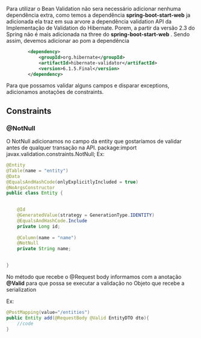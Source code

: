 
Para utilizar o Bean Validation não sera necessário adicionar nenhuma
dependência extra, como temos a dependência **spring-boot-start-web** 
ja adicionada ela traz em sua arvore a dependência validation API da 
Implementação de Validation do Hibernate.
Porem,  a partir da versão 2.3 do Spring não é mais adicionada na three do
**spring-boot-start-web** . Sendo assim, devemos adicionar ao pom a dependência
~~~xml
		<dependency>
			<groupId>org.hibernate</groupId>
			<artifactId>hibernate-validator</artifactId>
			<version>6.1.5.Final</version>
		</dependency>

~~~ 

 Para que possamos validar alguns campos e disparar exceptions, adicionamos
anotações de constraints.

## Constraints

### **@NotNull**
O NotNull adicionamos no campo da entity que gostaríamos de validar antes de qualquer
transação na API.
package:import javax.validation.constraints.NotNull;
Ex:

~~~ java
@Entity
@Table(name = "entity")
@Data
@EqualsAndHashCode(onlyExplicitlyIncluded = true)
@NoArgsConstructor
public class Entity {

    
    @Id
    @GeneratedValue(strategy = GenerationType.IDENTITY)
    @EqualsAndHashCode.Include
    private Long id;
    
    @Column(name = "name")
    @NotNull
    private String name;

    
}
~~~
No método que recebe o @Request body informamos com a anotação 
**@Valid** para que possa se executar a validação no Objeto que
recebe a serialization

Ex:
~~~ java
@PostMapping(value="/entities")
public Entity add(@RequestBody @Valid EntityDTO dto){
    //code
}
~~~ 

